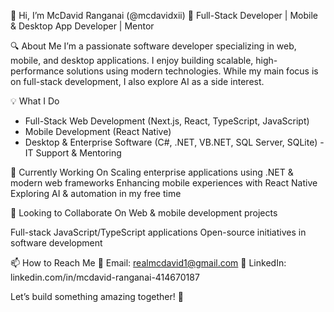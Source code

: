 👋 Hi, I’m McDavid Ranganai (@mcdavidxii)
🚀 Full-Stack Developer | Mobile & Desktop App Developer | Mentor

🔍 About Me
I’m a passionate software developer specializing in web, mobile, and desktop applications.
I enjoy building scalable, high-performance solutions using modern technologies. 
While my main focus is on full-stack development, I also explore AI as a side interest.

💡 What I Do
- Full-Stack Web Development (Next.js, React, TypeScript, JavaScript)
- Mobile Development (React Native)
- Desktop & Enterprise Software (C#, .NET, VB.NET, SQL Server, SQLite)
-IT Support & Mentoring

🌱 Currently Working On
Scaling enterprise applications using .NET & modern web frameworks
Enhancing mobile experiences with React Native
Exploring AI & automation in my free time

🤝 Looking to Collaborate On
Web & mobile development projects

Full-stack JavaScript/TypeScript applications
Open-source initiatives in software development

📫 How to Reach Me
📩 Email: realmcdavid1@gmail.com
🔗 LinkedIn: linkedin.com/in/mcdavid-ranganai-414670187

Let’s build something amazing together! 🚀
